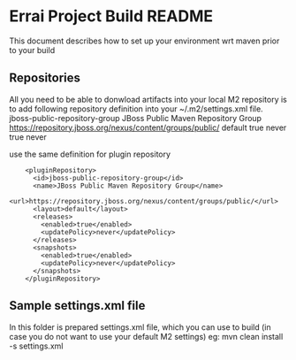 Errai Project Build README
=============================

This document describes how to set up your environment wrt maven prior to your build

Repositories
------------------
All you need to be able to donwload artifacts into your local M2 repository is to add following
repository definition into your ~/.m2/settings.xml file.
        <repository>
          <id>jboss-public-repository-group</id>
          <name>JBoss Public Maven Repository Group</name>
          <url>https://repository.jboss.org/nexus/content/groups/public/</url>
          <layout>default</layout>
          <releases>
            <enabled>true</enabled>
            <updatePolicy>never</updatePolicy>
          </releases>
          <snapshots>
            <enabled>true</enabled>
            <updatePolicy>never</updatePolicy>
          </snapshots>
        </repository>

use the same definition for plugin repository

        <pluginRepository>
          <id>jboss-public-repository-group</id>
          <name>JBoss Public Maven Repository Group</name>
          <url>https://repository.jboss.org/nexus/content/groups/public/</url>
          <layout>default</layout>
          <releases>
            <enabled>true</enabled>
            <updatePolicy>never</updatePolicy>
          </releases>
          <snapshots>
            <enabled>true</enabled>
            <updatePolicy>never</updatePolicy>
          </snapshots>
        </pluginRepository>


Sample settings.xml file
----------------------------
In this folder is prepared settings.xml file, which you can use to build (in case you do not want to use your default M2 settings)
eg:
mvn clean install -s settings.xml


